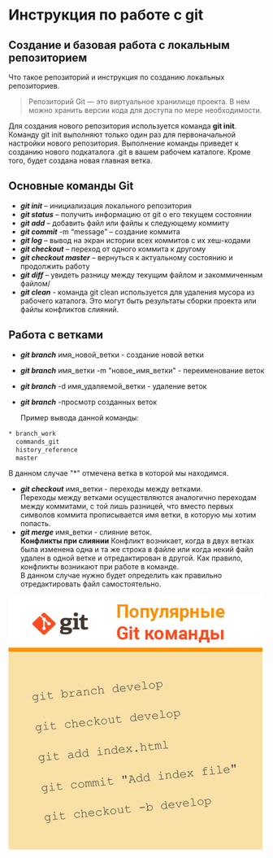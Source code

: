 # **Инструкция по работе с git**
## **Создание и базовая работа с локальным репозиторием**
Что такое репозиторий и инструкция по созданию локальных репозиториев.  
>Репозиторий Git — это виртуальное хранилище проекта. В нем можно хранить версии кода для доступа по мере необходимости.

Для создания нового репозитория используется команда **git init**. Команду git init выполняют только один раз для первоначальной настройки нового репозитория. Выполнение команды приведет к созданию нового подкаталога .git в вашем рабочем каталоге. Кроме того, будет создана новая главная ветка.

##  **Основные команды Git**
* ***git init*** – инициализация локального репозитория
* ***git status*** – получить информацию от git о его текущем состоянии
* ***git add*** – добавить файл или файлы к следующему коммиту
* ***git commit*** -m “message” – создание коммита
* ***git log*** – вывод на экран истории всех коммитов с их хеш-кодами
* ***git checkout*** – переход от одного коммита к другому
* ***git checkout master*** – вернуться к актуальному состоянию и продолжить работу
* ***git diff*** – увидеть разницу между текущим файлом и закоммиченным файлом/
* ***git clean*** - команда git clean используется для удаления мусора из рабочего каталога. Это могут быть результаты сборки проекта или файлы конфликтов слияний.
 
 ## **Работа с ветками**
 * ***git branch*** имя_новой_ветки - создание новой ветки
 * ***git branch*** имя_ветки -m "новое_имя_ветки" - переименование веток
 * ***git branch*** -d имя_удаляемой_ветки - удаление веток
 * ***git branch*** -просмотр созданных веток  

   Пример вывода данной команды:
```
* branch_work  
  commands_git  
  history_reference  
  master
  ```
  В данном случае "*" отмечена ветка в которой мы находимся.
  * ***git checkout*** имя_ветки - переходы между ветками.  
Переходы между ветками осуществляются аналогично переходам между коммитами, с той лишь разницей, что вместо первых символов коммита прописывается имя ветки, в которую мы хотим попасть.
* ***git merge*** имя_ветки - слияние веток.  
**Конфликты при слиянии** 
Конфликт возникает, когда в двух ветках была изменена одна и та же строка в файле или когда некий файл удален в одной ветке и отредактирован в другой. Как правило, конфликты возникают при работе в команде.  
В данном случае нужно будет определить как правильно отредактировать файл самостоятельно.

![Основные команды git](git-commands.jpg)